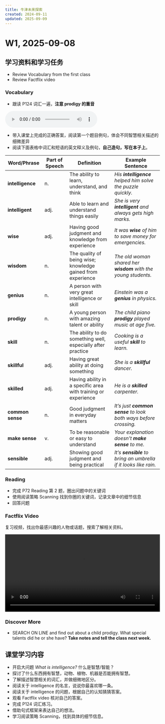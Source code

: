 ```yaml
---
title: 牛津未来探索
created: 2024-09-11
updated: 2025-09-09
---
```


# W1, 2025-09-08

## 学习资料和学习任务

- Review Vocabulary from the first class
- Review Factflix video

### Vocabulary

- 跟读 P124 词汇一遍，**注意 prodigy 的重音**

<audio controls>
  <source src="https://mini-elephant-1318622621.cos.ap-chongqing.myqcloud.com/english/ODF_SB1_2.12.mp3" type="audio/mp3">
</audio>

- 带入课堂上完成的正确答案，阅读第一个题目例句，体会不同智慧相关描述的细微差异
- 阅读下面表格中词汇和短语的英文释义及例句，**自己造句，写在本子上**。

| **Word/Phrase**  | **Part of Speech** | **Definition**                                                | **Example Sentence**                                                |
| ---------------- | ------------------ | ------------------------------------------------------------- | ------------------------------------------------------------------- |
| **intelligence** | n.                 | The ability to learn, understand, and think                   | _His_ **_intelligence_** _helped him solve the puzzle quickly._     |
| **intelligent**  | adj.               | Able to learn and understand things easily                    | _She is very_ **_intelligent_** _and always gets high marks._       |
| **wise**         | adj.               | Having good judgment and knowledge from experience            | _It was_ **_wise_** _of him to save money for emergencies._         |
| **wisdom**       | n.                 | The quality of being wise; knowledge gained from experience   | _The old woman shared her_ **_wisdom_** _with the young students._  |
| **genius**       | n.                 | A person with very great intelligence or skill                | _Einstein was a_ **_genius_** _in physics._                         |
| **prodigy**      | n.                 | A young person with amazing talent or ability                 | _The child piano_ **_prodigy_** _played music at age five._         |
| **skill**        | n.                 | The ability to do something well, especially after practice   | _Cooking is a useful_ **_skill_** _to learn._                       |
| **skillful**     | adj.               | Having great ability at doing something                       | _She is a_ **_skillful_** _dancer._                                 |
| **skilled**      | adj.               | Having ability in a specific area with training or experience | _He is a_ **_skilled_** _carpenter._                                |
| **common sense** | n.                 | Good judgment in everyday matters                             | _It’s just_ **_common sense_** _to look both ways before crossing._ |
| **make sense**   | v.                 | To be reasonable or easy to understand                        | _Your explanation doesn’t_ **_make sense_** _to me._                |
| **sensible**     | adj.               | Showing good judgment and being practical                     | _It’s_ **_sensible_** _to bring an umbrella if it looks like rain._ |

### Reading

- 完成 P72 Reading 第 2 题，圈出问题中的关键词
- 使用阅读策略 Scanning 找到你圈的关键词，记录文章中的细节信息
- 回答问题

### Factflix Video

复习视频，找出你最感兴趣的人物或话题，搜索了解相关资料。

<video width="100%" height="auto" controls>
  <source src="https://mini-elephant-1318622621.cos.ap-chongqing.myqcloud.com/english/ODF_Level_1_Factflix_Unit_7_final.mp4" type="video/mp4">
</video>

### Discover More

- SEARCH ON LINE and find out about a child prodigy. What special talents did he or she have? **Take notes and tell the class next week.**

## 课堂学习内容

- 开启大问题 *What is intelligence?* 什么是智慧/智能？
- 探讨了什么东西拥有智慧，动物、植物、机器是否能拥有智慧。
- 了解描述智慧相关的词汇，并做细微地区分。
- 阅读关于 intelligence 的名言，说说你最喜欢哪一条。
- 阅读关于 intelligence 的问题，根据自己的认知猜猜答案。
- 观看 Factflix video 核对自己的答案。
- 完成 P124 词汇练习。
- 借助句式框架来表达自己的想法。
- 学习阅读策略 Scanning，找到具体的细节信息。
